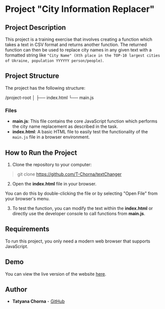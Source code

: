 # Project "City Information Replacer"

## Project Description

This project is a training exercise that involves creating a function which takes a text in CSV format and returns another function. 
The returned function can then be used to replace city names in any given text with a formatted string like 
`"City Name" (Xth place in the TOP-10 largest cities of Ukraine, population YYYYYY person/people)`.


## Project Structure

The project has the following structure:

/project-root
│
├── index.html
└── main.js


### Files

- **main.js**: This file contains the core JavaScript function which performs the city name replacement as described in the task.
- **index.html**: A basic HTML file to easily test the functionality of the `main.js` file in a browser environment.

## How to Run the Project

1. Clone the repository to your computer:
>git clone https://github.com/T-Chorna/textChanger

2. Open the **index.html** file in your browser.

You can do this by double-clicking the file or by selecting "Open File" from your browser's menu.

3. To test the function, you can modify the text within the **index.html** or directly use the developer console to call functions from **main.js**.

## Requirements

To run this project, you only need a modern web browser that supports JavaScript.

## Demo

You can view the live version of the website [here](https://t-chorna.github.io/textChanger/).

## Author

- **Tatyana Chorna** - [GitHub](https://github.com/T-Chorna)


